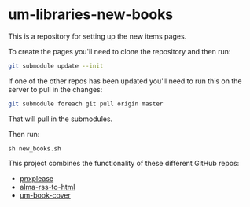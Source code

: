 # um-libraries-new-books

This is a repository for setting up the new items pages. 

To create the pages you'll need to clone the repository and then run:

```bash
git submodule update --init
``` 

If one of the other repos has been updated you'll need to run this on the server to 
pull in the changes:

```bash
git submodule foreach git pull origin master
```

That will pull in the submodules. 

Then run:

```
sh new_books.sh
```



This project combines the functionality of these different GitHub repos:

* [pnxplease](https://github.com/UMiamiLibraries/pnxplease)
* [alma-rss-to-html](https://github.com/UMiamiLibraries/alma-rss-to-html)
* [um-book-cover](https://github.com/UMiamiLibraries/um-book-cover)
